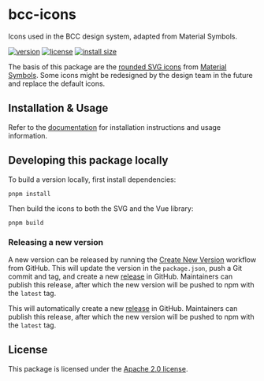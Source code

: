 # bcc-icons
Icons used in the BCC design system, adapted from Material Symbols.

[![version](https://img.shields.io/npm/v/@bcc-code/icons)](https://github.com/bcc-code/bcc-icons/releases) [![license](https://img.shields.io/npm/l/@bcc-code/icons)](https://github.com/bcc-code/bcc-icons/blob/main/LICENSE) [![install size](https://packagephobia.com/badge?p=@bcc-code/icons)](https://packagephobia.com/result?p=@bcc-code/icons)

The basis of this package are the [rounded SVG icons](https://github.com/marella/material-design-icons/tree/main/svg/rounded) from [Material Symbols](https://fonts.google.com/icons?icon.style=Rounded). Some icons might be redesigned by the design team in the future and replace the default icons.

## Installation & Usage
Refer to the [documentation](https://developer.bcc.no/bcc-design/icons) for installation instructions and usage information.

## Developing this package locally
To build a version locally, first install dependencies:
```
pnpm install
```

Then build the icons to both the SVG and the Vue library:
```
pnpm build
```

### Releasing a new version
A new version can be released by running the [Create New Version](https://github.com/bcc-code/bcc-icons/actions/workflows/create-version.yml) workflow from GitHub. This will update the version in the `package.json`, push a Git commit and tag, and create a new [release](https://github.com/bcc-code/bcc-vue-components/releases) in GitHub. Maintainers can publish this release, after which the new version will be pushed to npm with the `latest` tag.

This will automatically create a new [release](https://github.com/bcc-code/bcc-icons/releases) in GitHub. Maintainers can publish this release, after which the new version will be pushed to npm with the `latest` tag.

## License
This package is licensed under the [Apache 2.0 license](./LICENSE).
